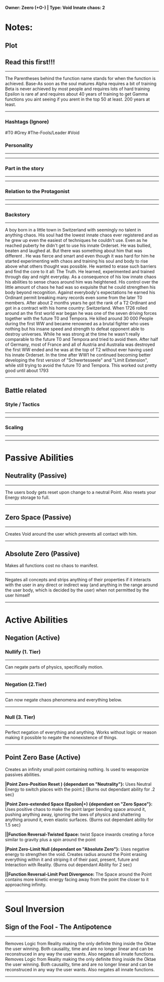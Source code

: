 
**Owner: Zeero (+O-) | Type: Void**
**Innate chaos: 2**

# Notes:
## Plot
## Read this first!!!
___
The Parentheses behind the function name stands for when the function is achieved.
Base-As soon as the soul matures
Alpha requires a bit of training 
Beta is never achieved by most people and requires lots of hard training
Epsilon is rare af and requires about 40 years of training to get
Gamma functions you aint seeing if you arent in the top 50 at least. 200 years at least.
___
### Hashtags (Ignore)
#T0 
#Grey 
#The-Fools/Leader
#Void
### Personality
___

___
### Part in the story
___

___
### Relation to the Protagonist
___

___
### Backstory
___
A boy born in a little town in Switzerland with seemingly no talent in anything chaos. His soul had the lowest innate chaos ever registered and as he grew up even the easiest of techniques he couldn't use. Even as he reached puberty he didn't get to use his innate Orderset. He was bullied, beaten and laughed at. 
But there was something about him that was different . He was fierce and smart and even though it was hard for him he started experimenting with chaos and training his soul and body to rise above what others thought was possible. He wanted to erase such barriers and find the core to it all: The Truth.
He learned, experimented and trained through day and night everyday. As a consequence of his low innate chaos his abilities to sense chaos around him was heightened. His control over the little amount of chaos he had was so exquisite that he could strengthen his body beyond recognition. Against everybody's expectations he earned his Ordinant permit breaking many records even some from the later T0 members. 
After about 2 months years he got the rank of a T2 Ordinant and got in a contract with his home country: Switzerland.
When 1726 rolled around an the first world war began he was one of the seven driving forces together with the future T0 and Tempora. He killed around 30 000 People during the first WW and became renowned as a brutal fighter who uses nothing but his insane speed and strength to defeat opponent able to destroy universes. While he was strong at the time he wasn't really comparable to the future T0 and Tempora and tried to avoid them. After half of Germany, most of France and all of Austria and Australia was destroyed the first WW ended and he was at the top of T2 without ever having used his innate Orderset.
In the time after WW1 he continued becoming better developing the first version of "Schwertesseele" and "Limit Extension", while still trying to avoid the future T0 and Tempora. This worked out pretty good until about 1793
___

## Battle related
### Style / Tactics
___

___
### Scaling 
___

___


# Passive Abilities
## Neutrality (Passive)
___
The users body gets reset upon change to a neutral Point.
Also resets your Energy storage to full.
___

## Zero Space (Passive)
___
Creates Void around the user which prevents all contact with him.
___


## Absolute Zero (Passive)
Makes all functions cost no chaos to manifest.
___
Negates all concepts and strips anything of their properties if it interacts with the user in any direct or indirect way (and anything in the range around the user body, which is decided by the user) when not permitted by the user himself
_________________________________________________


# Active Abilities

## Negation  (Active) 
### Nullify (1. Tier)
___
Can negate parts of physics, specifically motion.
___
### Negation (2.Tier)
___
Can now negate chaos phenomena and everything below.
___ 
### Null (3. Tier)
___
Perfect negation of everything and anything. Works without logic or reason making it possible to negate the nonexistence of things.
___ 


Point Zero Base (Active)
---------------------
Creates an infinity small point containing nothing. Is used to weaponize passives abilities.

**|Point Zero-Position Reset ) {dependant on "Neutrality"}:**
Uses Neutral Energy to switch places with the point.] 
{Burns out dependant ability for .2 sec}

**|Point Zero-extended Space (Epsilon|+) {dependant on "Zero Space"}:**
Uses positive chaos to make the point larger bending space around it, pushing anything away, ignoring the laws of physics and shattering anything around it, even elastic surfaces.
{Burns out dependant ability for 1.5 sec}

**||Function Reversal-Twisted Space:**
twist Space inwards creating a force similar to gravity plus a spin around the point

**|Point Zero-Limit Null {dependant on "Absolute Zero"}:**
Uses negative energy to strengthen the void. Creates radius around the Point erasing everything within it and striping it of their past, present, future and Interaction with Reality.
{Burns out dependant Ability for 2 sec}

**||Function Reversal-Limit Post Divergence:**
The Space around the Point contains more kinetic energy facing away from the point the closer to it approaching infinity.
_________________________________________________


# Soul Inversion
## Sign of the Fool - The Antipotence
___
Removes Logic from Reality making the only definite thing inside the Oktae the user winning. Both causality, time and are no longer linear and can be reconstruced in any way the user wants. Also negates all innate functions.
Removes Logic from Reality making the only definite thing inside the Oktae the user winning. Both causality, time and are no longer linear and can be reconstruced in any way the user wants. Also negates all innate functions.
___